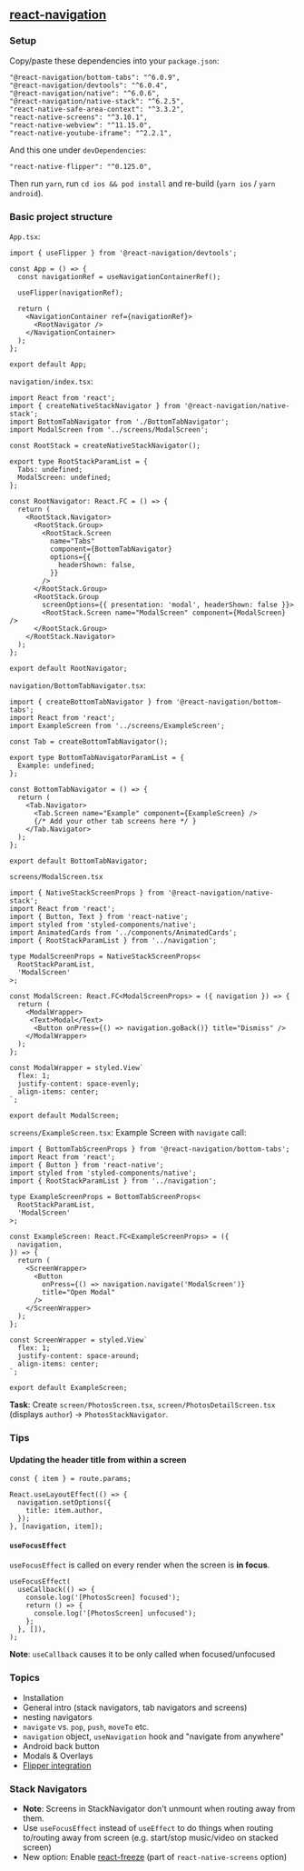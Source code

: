 
## [react-navigation](https://reactnavigation.org/)
 
### Setup

Copy/paste these dependencies into your `package.json`:
 
```
"@react-navigation/bottom-tabs": "^6.0.9",
"@react-navigation/devtools": "^6.0.4",
"@react-navigation/native": "^6.0.6",
"@react-navigation/native-stack": "^6.2.5",
"react-native-safe-area-context": "^3.3.2",
"react-native-screens": "^3.10.1",
"react-native-webview": "^11.15.0",
"react-native-youtube-iframe": "^2.2.1",
```
  
And this one under `devDependencies`:
  
```
"react-native-flipper": "^0.125.0",
```

Then run `yarn`, run `cd ios && pod install` and re-build (`yarn ios` / `yarn android`).
  
### Basic project structure

`App.tsx`:

```tsx
import { useFlipper } from '@react-navigation/devtools';

const App = () => {
  const navigationRef = useNavigationContainerRef();

  useFlipper(navigationRef);

  return (
    <NavigationContainer ref={navigationRef}>
      <RootNavigator />
    </NavigationContainer>
  );
};

export default App;
```

`navigation/index.tsx`:
	
```tsx
import React from 'react';
import { createNativeStackNavigator } from '@react-navigation/native-stack';
import BottomTabNavigator from './BottomTabNavigator';
import ModalScreen from '../screens/ModalScreen';

const RootStack = createNativeStackNavigator();

export type RootStackParamList = {
  Tabs: undefined;
  ModalScreen: undefined;
};

const RootNavigator: React.FC = () => {
  return (
    <RootStack.Navigator>
      <RootStack.Group>
        <RootStack.Screen
          name="Tabs"
          component={BottomTabNavigator}
          options={{
            headerShown: false,
          }}
        />
      </RootStack.Group>
      <RootStack.Group
        screenOptions={{ presentation: 'modal', headerShown: false }}>
        <RootStack.Screen name="ModalScreen" component={ModalScreen} />
      </RootStack.Group>
    </RootStack.Navigator>
  );
};

export default RootNavigator;
```

`navigation/BottomTabNavigator.tsx`:

```tsx
import { createBottomTabNavigator } from '@react-navigation/bottom-tabs';
import React from 'react';
import ExampleScreen from '../screens/ExampleScreen';

const Tab = createBottomTabNavigator();

export type BottomTabNavigatorParamList = {
  Example: undefined;
};

const BottomTabNavigator = () => {
  return (
    <Tab.Navigator>
      <Tab.Screen name="Example" component={ExampleScreen} />
      {/* Add your other tab screens here */ }
    </Tab.Navigator>
  );
};

export default BottomTabNavigator;
```

`screens/ModalScreen.tsx`

```tsx
import { NativeStackScreenProps } from '@react-navigation/native-stack';
import React from 'react';
import { Button, Text } from 'react-native';
import styled from 'styled-components/native';
import AnimatedCards from '../components/AnimatedCards';
import { RootStackParamList } from '../navigation';

type ModalScreenProps = NativeStackScreenProps<
  RootStackParamList,
  'ModalScreen'
>;

const ModalScreen: React.FC<ModalScreenProps> = ({ navigation }) => {
  return (
    <ModalWrapper>
	 <Text>Modal</Text>
      <Button onPress={() => navigation.goBack()} title="Dismiss" />
    </ModalWrapper>
  );
};

const ModalWrapper = styled.View`
  flex: 1;
  justify-content: space-evenly;
  align-items: center;
`;

export default ModalScreen;
```

`screens/ExampleScreen.tsx`: Example Screen with `navigate` call:

```tsx
import { BottomTabScreenProps } from '@react-navigation/bottom-tabs';
import React from 'react';
import { Button } from 'react-native';
import styled from 'styled-components/native';
import { RootStackParamList } from '../navigation';

type ExampleScreenProps = BottomTabScreenProps<
  RootStackParamList,
  'ModalScreen'
>;

const ExampleScreen: React.FC<ExampleScreenProps> = ({
  navigation,
}) => {
  return (
    <ScreenWrapper>
      <Button
        onPress={() => navigation.navigate('ModalScreen')}
        title="Open Modal"
      />
    </ScreenWrapper>
  );
};

const ScreenWrapper = styled.View`
  flex: 1;
  justify-content: space-around;
  align-items: center;
`;

export default ExampleScreen;
```

**Task**: Create `screen/PhotosScreen.tsx`, `screen/PhotosDetailScreen.tsx` (displays `author`) -> `PhotosStackNavigator`.


### Tips

#### Updating the header title from within a screen

```tsx
const { item } = route.params;

React.useLayoutEffect(() => {
  navigation.setOptions({
    title: item.author,
  });
}, [navigation, item]);
```

#### `useFocusEffect`

`useFocusEffect` is called on every render when the screen is **in focus**.

```tsx
useFocusEffect(
  useCallback(() => {
    console.log('[PhotosScreen] focused');
    return () => {
      console.log('[PhotosScreen] unfocused');
    };
  }, []),
);
```

**Note**: `useCallback` causes it to be only called when focused/unfocused
  
### Topics

- Installation
- General intro (stack navigators, tab navigators and screens)
- nesting navigators
- `navigate` vs. `pop`, `push`, `moveTo` etc.
- `navigation` object, `useNavigation` hook and "navigate from anywhere"
- Android back button
- Modals & Overlays
- [Flipper integration](https://reactnavigation.org/docs/devtools/#useflipper)

### Stack Navigators
  
- **Note**: Screens in StackNavigator don't unmount when routing away from them.
- Use `useFocusEffect` instead of `useEffect` to do things when routing to/routing away from screen (e.g. start/stop music/video on stacked screen)
- New option: Enable [react-freeze](https://github.com/software-mansion/react-freeze) (part of `react-native-screens` option)